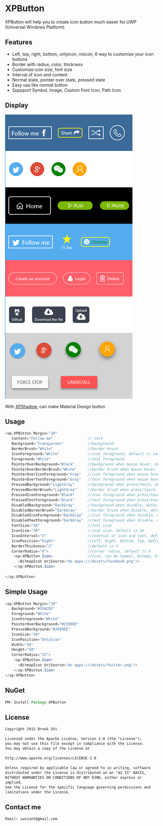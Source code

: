 # XPButton
XPButton will help you to create icon button much easier for UWP (Universal Windows Platform)

Features
--------
- Left, top, right, bottom, onlyicon, noicon, 6 way to customize your icon buttons
- Border with radius, color, thickness
- Customize icon size, font size
- Interval of icon and content
- Normal state, pointer over state, pressed state
- Easy use like normal button
- Suppport Symbol, Image, Custom Font Icon, Path Icon

Display
--------
![](https://raw.githubusercontent.com/brookshi/XPButton/master/XPButton.png)

With [XPShadow](https://github.com/brookshi/XPShadow), can make Material Design button

Usage
--------
```java
<xp:XPButton Margin="10" 
   Content="Follow me"                // text
   Background="Transparent"           //background
   BorderBrush="White"                //border brush
   IconForeground="White"             //icon foreground, default is same as Foreground
   Foreground="White"                 //text foreground
   PointerOverBackground="Black"      //background when mouse hover, default is same as Background
   PointerOverBorderBrush="White"     //border brush when mouse hover, default is same as BorderBrush
   PointerOverIconForeground="Gray"   //icon foreground when mouse hover, default is same as BorderBrush
   PointerOverTextForeground="Gray"   //text foreground when mouse hover, default is same as Foreground
   PressedBackground="LightGray"      //background when press/touch, default is same as Background
   PressedBorderBrush="LightGray"     //border brush when press/touch, default is same as BorderBrush
   PressedIconForeground="Black"      //icon foreground when press/touch, default is same as BorderBrush
   PressedTextForeground="Black"      //text foreground when press/touch, default is same as Foreground
   DisabledBackground="DarkGray"      //background when disable, default is same as Background
   DisabledBorderBrush="DarkGray"     //border brush when disable, default is same as BorderBrush
   DisabledIconForeground="DarkGray"  //icon foreground when disable, default is same as BorderBrush
   DisabledTextForeground="DarkGray"  //text foreground when disable, default is same as Foreground
   FontSize="20"                      //font size
   IconSize="30"                      //icon size, default is 20
   IconInterval="3"                   //interval of icon and text, default is 5
   IconPosition="Right"               //Left, Right, Bottom, Top, NoIcon, OnlyIcon, default is Left
   BorderThickness="2"                //default is 2
   CornerRadius="0">                  //corner radius, default is 0
    <xp:XPButton.Icon>                //Icon, can be Symbol, Bitmap, Font, Path, [Icon = Like]/[<BitmapIcon UriSource="ms-appx:///Assets/facebook.png"/>]/[<FontIcon FontFamily="/Assets/Fonts/fontawesome-webfont.ttf#FontAwesome" Glyph="&#xf064;"/>]
      <BitmapIcon UriSource="ms-appx:///Assets/facebook.png"/>
    </xp:XPButton.Icon>
    
</xp:XPButton>
```

Simple Usage
--------
```java
<xp:XPButton Margin="10" 
   Background="#55ACEE" 
   Foreground="White" 
   IconForeground="White"
   PointerOverBackground="#2599EE"
   PressedBackground="#2099EE"
   IconSize="30" 
   IconPosition="OnlyIcon"
   Width="50"
   Height="50"
   CornerRadius="25">
    <xp:XPButton.Icon>
      <BitmapIcon UriSource="ms-appx:///Assets/twitter.png"/>
    </xp:XPButton.Icon>
</xp:XPButton>
```
NuGet
--------
``` java
PM> Install-Package XPButton 
```


License
--------
``` 
Copyright 2015 Brook Shi

Licensed under the Apache License, Version 2.0 (the "License");
you may not use this file except in compliance with the License.
You may obtain a copy of the License at

http://www.apache.org/licenses/LICENSE-2.0

Unless required by applicable law or agreed to in writing, software
distributed under the License is distributed on an "AS IS" BASIS,
WITHOUT WARRANTIES OR CONDITIONS OF ANY KIND, either express or implied.
See the License for the specific language governing permissions and
limitations under the License. 
```

Contact me
--------
```
Email: iwxiaot@gmail.com
```
